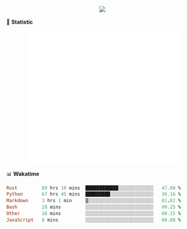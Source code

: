 <!-- https://github.com/DenverCoder1/readme-typing-svg -->
<p align="center">
<img src="https://readme-typing-svg.demolab.com?font=Orbitron&size=25&pause=1000&center=true&vCenter=true&random=false&width=600&lines=Welcome+to+my+GitHub+profile+page!" />



🌟 **Statistic**

<p align="center">
  <img width="400" align="top" src="https://github.com/fllesser/fllesser/blob/main/left.svg" />
  <img width="400" align="top" src="https://github.com/fllesser/fllesser/blob/main/right.svg" />
</p>


📊 **Wakatime**
<!--START_SECTION:waka-->

```ruby
Rust         89 hrs 10 mins  ████████████░░░░░░░░░░░░░   47.60 %
Python       67 hrs 45 mins  █████████░░░░░░░░░░░░░░░░   36.16 %
Markdown     3 hrs 1 min     ▒░░░░░░░░░░░░░░░░░░░░░░░░   01.62 %
Bash         28 mins         ░░░░░░░░░░░░░░░░░░░░░░░░░   00.25 %
Other        16 mins         ░░░░░░░░░░░░░░░░░░░░░░░░░   00.15 %
JavaScript   8 mins          ░░░░░░░░░░░░░░░░░░░░░░░░░   00.08 %
```

<!--END_SECTION:waka-->

